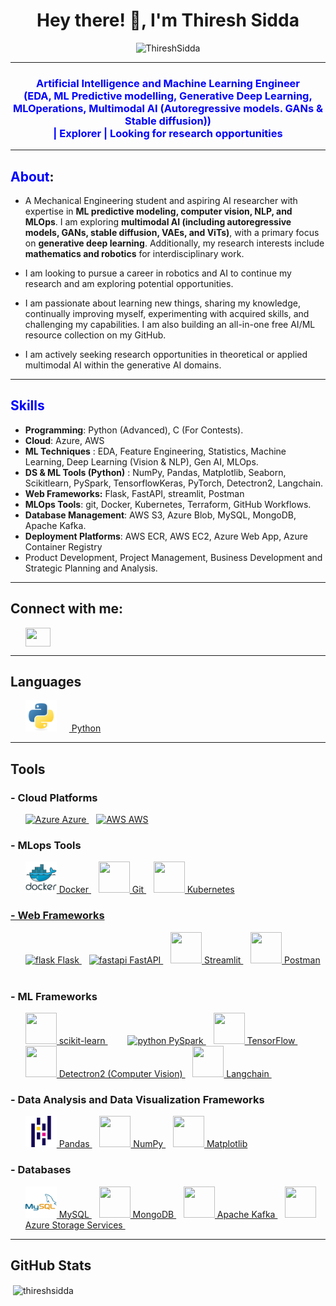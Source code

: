 <h1 align="center">Hey there! 👋, I'm Thiresh Sidda</h1>

<p align="center">
  <img src="https://github.com/user-attachments/assets/ab359ac4-329d-437e-926f-27628307a558" alt="ThireshSidda">
</p>

---
<h3 align="center" style="color: blue;">
Artificial Intelligence and Machine Learning Engineer</br> 
(EDA, ML Predictive modelling, Generative Deep Learning, MLOperations, Multimodal AI (Autoregressive models. GANs & Stable diffusion)) </br> 
| Explorer | Looking for research opportunities
</h3>

---

## <span style="color: blue;">**About**</span>:
- A Mechanical Engineering student and aspiring AI researcher with expertise in **ML predictive modeling, computer vision, NLP, and MLOps**. I am exploring **multimodal AI (including autoregressive models, GANs, stable diffusion, VAEs, and ViTs)**, with a primary focus on **generative deep learning**. Additionally, my research interests include **mathematics and robotics** for interdisciplinary work.

- I am looking to pursue a career in robotics and AI to continue my research and am exploring potential opportunities.

- I am passionate about learning new things, sharing my knowledge, continually improving myself, experimenting with acquired skills, and challenging my capabilities. I am also building an all-in-one free AI/ML resource collection on my GitHub.

- I am actively seeking research opportunities in theoretical or applied multimodal AI within the generative AI domains.


---

## <span style="color: blue;">**Skills**</span>
- **Programming**: Python (Advanced), C (For Contests).
- **Cloud**: Azure, AWS
- **ML Techniques** : EDA, Feature Engineering, Statistics, Machine Learning, Deep Learning (Vision & NLP), Gen AI, MLOps.
- **DS & ML Tools (Python)** : NumPy, Pandas, Matplotlib, Seaborn, Scikitlearn, PySpark, TensorflowKeras, PyTorch, Detectron2, Langchain.
- **Web Frameworks:** Flask, FastAPI, streamlit, Postman
- **MLOps Tools**: git, Docker, Kubernetes, Terraform, GitHub Workflows.
- **Database Management**: AWS S3, Azure Blob, MySQL, MongoDB, Apache Kafka.
- **Deployment Platforms**: AWS ECR, AWS EC2, Azure Web App, Azure Container Registry
- Product Development, Project Management, Business Development and Strategic Planning and Analysis.




---
<h2 align="left">Connect with me:</h2>
<ul>
<p align="left">
  <a href="https://linkedin.com/in/https://www.linkedin.com/in/thiresh-sidda" target="blank"><img align="center" src="https://raw.githubusercontent.com/rahuldkjain/github-profile-readme-generator/master/src/images/icons/Social/linked-in-alt.svg" height="30" width="40" /></a>
</p>
</ul>


---
<!-- Languages -->
<h2 align="left">Languages</h2>
<ul>
  <p align="left">
    <a href="https://www.python.org" target="_blank" rel="noreferrer">
      <img src="https://raw.githubusercontent.com/devicons/devicon/master/icons/python/python-original.svg" alt="python" width="50" height="50" style="margin-right: 20px;"/>
      Python
    </a>
  </p>
</ul>


---
<!-- Tools -->
<h2 align="left">Tools</h2>

<!-- Cloud Platforms -->
<h3>- Cloud Platforms</h3>
<ul>
  <p align="left">
    <a href="https://azure.microsoft.com/" target="_blank" rel="noreferrer">
      <img src="https://upload.wikimedia.org/wikipedia/commons/a/a8/Microsoft_Azure_Logo.svg" alt="Azure" width="50" height="50"/>
      Azure
    </a>&nbsp;&nbsp;
    <a href="https://aws.amazon.com/" target="_blank" rel="noreferrer">
      <img src="https://upload.wikimedia.org/wikipedia/commons/9/93/Amazon_Web_Services_Logo.svg" alt="AWS" width="50" height="50"/>
      AWS
    </a>
  </p>
</ul>

<!-- MLOps Tools -->
<h3>- MLops Tools</h3>
<ul>
  <p align="left">
    <a href="https://www.docker.com/" target="_blank" rel="noreferrer">
      <img src="https://raw.githubusercontent.com/devicons/devicon/master/icons/docker/docker-original-wordmark.svg" width="50" height="50"/>
      Docker
    </a>&nbsp;&nbsp;
    <!-- Add more MLOps tools here as required -->
    <a href="https://git-scm.com/" target="_blank" rel="noreferrer">
      <img src="https://tse1.mm.bing.net/th?id=OIP.q5y_L6AJmodoXnmMkbmWlQHaHa&pid=Api&P=0&h=180" width="50" height="50"/>
      Git
    </a>&nbsp;&nbsp;
    <!-- Add more MLOps tools here as required -->
    <a href="https://kubernetes.io/" target="_blank" rel="noreferrer">
      <img src="https://tse3.explicit.bing.net/th?id=OIP.wOMtZQ4cb_gxIZ1HkiKOfwHaDw&pid=Api&P=0&h=180" width="50" height="50"/>
      Kubernetes
  </p>
</ul>


<!-- WebFramework Tools -->
<h3>- Web Frameworks</h3>
<ul>
  <p align="left">
    <a href="https://flask.palletsprojects.com/" target="_blank" rel="noreferrer">
      <img src="https://www.vectorlogo.zone/logos/pocoo_flask/pocoo_flask-icon.svg" alt="flask" width="50" height="50"/>
      Flask
    </a>&nbsp;&nbsp;
    <!-- Add more WebFramework tools here as required -->
    <a href="https://fastapi.tiangolo.com/" target="_blank" rel="noreferrer">
      <img src="https://github.com/gilbarbara/logos/blob/main/logos/fastapi.svg" alt="fastapi" width="50" height="50"/>
      FastAPI
    </a>&nbsp;&nbsp;
    <a href="https://streamlit.io/" target="_blank" rel="noreferrer">
      <img src="https://streamlit.io/images/brand/streamlit-logo-primary-colormark-darktext.png" width="50" height="50"/>
      Streamlit
    </a>&nbsp;&nbsp;
    <a href="https://www.postman.com/" target="_blank" rel="noreferrer">
      <img src="https://tse2.mm.bing.net/th?id=OIP.EjzfQJsOFQ5iJkMsdcsRGwHaDt&pid=Api&P=0&h=180" width="50" height="50"/>
      Postman
    </a>&nbsp;&nbsp;
  </p>
</ul>

<!-- ML Frameworks -->
<h3>- ML Frameworks</h3>
<ul>
  <p align="left">
    <a href="https://scikit-learn.org/" target="_blank" rel="noreferrer">
      <img src="https://upload.wikimedia.org/wikipedia/commons/0/05/Scikit_learn_logo_small.svg" width="50" height="50"/>
      scikit-learn
    </a>&nbsp;&nbsp;
    <a href="https://www.python.org" target="_blank" rel="noreferrer" style="margin-left: 20px;">
      <img src="https://upload.wikimedia.org/wikipedia/commons/thumb/f/f3/Apache_Spark_logo.svg/768px-Apache_Spark_logo.svg.png?20210416091439" alt="python" width="50" height="50"/>
      PySpark
    </a>&nbsp;&nbsp;
    <a href="https://www.tensorflow.org" target="_blank" rel="noreferrer">
      <img src="https://www.vectorlogo.zone/logos/tensorflow/tensorflow-icon.svg" width="50" height="50"/>
      TensorFlow
    </a>&nbsp;&nbsp;
    <!-- Add more ML Frameworks here as required -->
    <a href="https://github.com/facebookresearch/detectron2" target="_blank" rel="noreferrer">
      <img src="https://production-media.paperswithcode.com/libraries/dete.png" width="50" height="50"/>
      Detectron2 (Computer Vision)
    </a>&nbsp;&nbsp;
    <a href="https://huggingface.co/transformers/" target="_blank" rel="noreferrer">
      <img src="https://tse1.mm.bing.net/th?id=OIP._g7NEmUN8eCs6n1PsT5KcwHaD4&pid=Api&P=0&h=180" width="50" height="50"/>
      Langchain
    </a>&nbsp;&nbsp;
  </p>
</ul>

<!-- Other Frameworks -->
<h3>- Data Analysis and Data Visualization Frameworks</h3>
<ul>
  <p align="left">
    <!-- Add other tools such as Pandas, Numpy, etc. -->
    <a href="https://pandas.pydata.org/" target="_blank" rel="noreferrer">
      <img src="https://raw.githubusercontent.com/devicons/devicon/2ae2a900d2f041da66e950e4d48052658d850630/icons/pandas/pandas-original.svg" width="50" height="50"/>
      Pandas
    </a>&nbsp;&nbsp;
    <a href="https://numpy.org/" target="_blank" rel="noreferrer">
      <img src="https://numpy.org/doc/stable/_static/numpylogo.svg" width="50" height="50"/>
      NumPy
    </a>&nbsp;&nbsp;
    <a href="https://matplotlib.org/" target="_blank" rel="noreferrer">
      <img src="https://tse4.mm.bing.net/th?id=OIP.ffivEBQvq_3fb6-3BgJl0AHaGK&pid=Api&P=0&h=180" width="50" height="50"/>
      Matplotlib
    </a>
    <!-- Add more tools here as required -->
  </p>
</ul>

<!-- Databases -->
<h3>- Databases</h3>
<ul>
  <p align="left">
    <!-- Add database tools such as MySQL, MongoDB, etc. -->
    <a href="https://www.mysql.com/" target="_blank" rel="noreferrer">
      <img src="https://raw.githubusercontent.com/devicons/devicon/master/icons/mysql/mysql-original-wordmark.svg" width="50" height="50"/>
      MySQL
    </a>&nbsp;&nbsp;
    <a href="https://www.mongodb.com/" target="_blank" rel="noreferrer">
      <img src="https://tse2.mm.bing.net/th?id=OIP.-ShJojJE0iBhiDT2u6Uh0gHaD_&pid=Api&P=0&h=180" width="50" height="50"/>
      MongoDB
    </a>&nbsp;&nbsp;
    <a href="https://kafka.apache.org/" target="_blank" rel="noreferrer">
      <img src="https://tse2.mm.bing.net/th?id=OIP.scONm-AOk8kFEM_O3tYiHQAAAA&pid=Api&P=0&h=180" width="50" height="50"/>
      Apache Kafka
    </a>&nbsp;&nbsp;
    <a href="https://azure.microsoft.com/en-us/services/storage/" target="_blank" rel="noreferrer">
      <img src="https://tse4.mm.bing.net/th?id=OIP._p2aUasH5gYH2bDDF8AHjAHaEO&pid=Api&P=0&h=180" width="50" height="50"/>
      Azure Storage Services
    </a>&nbsp;&nbsp;
  </p>
</ul>



---
<h2 align="left">GitHub Stats</h2>

<p>&nbsp;<img align="center" src="https://github-readme-stats.vercel.app/api?username=thireshsidda&show_icons=true&locale=en" alt="thireshsidda" /></p>
